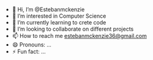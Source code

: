 - 👋 Hi, I’m @Estebanmckenzie
- 👀 I’m interested in Computer Science
- 🌱 I’m currently learning to crete code
- 💞️ I’m looking to collaborate on different projects
- 📫 How to reach me estebanmckenzie36@gmail.com
- 😄 Pronouns: ...
- ⚡ Fun fact: ...

<!---
Estebanmckenzie/Estebanmckenzie is a ✨ special ✨ repository because its `README.md` (this file) appears on your GitHub profile.
You can click the Preview link to take a look at your changes.
--->
